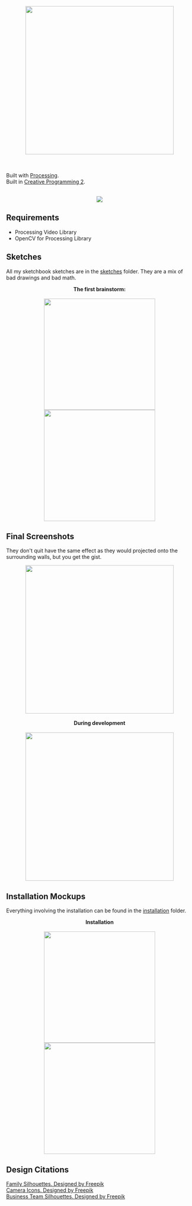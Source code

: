 <div align="center">
<img src="./installation/Banner-Title.png" height="400">  
</div>  
<br><br>

Built with [Processing](https://processing.org).  
Built in [Creative Programming 2](https://github.com/JeffThompson/CreativeProgramming2).

<br>
<div align="center">
<img src="./installation/Synopsis.png"> 
</div>

## Requirements

* Processing Video Library
* OpenCV for Processing Library

## Sketches

All my sketchbook sketches are in the [sketches](./sketches) folder. They are a mix of bad drawings and bad math.

<div align="center">
<b>The first brainstorm:</b><br><br>
<img src="./sketches/sketch-1.jpeg" width="300">
<img src="./sketches/sketch-6.jpeg" width="300">
</div>

## Final Screenshots

They don't quit have the same effect as they would projected onto the surrounding walls, but you get the gist.

<div align="center">
<img src="./frames/blob-waves-5193.png" height="400">
</div>  

<br>

<div align="center">
<b>During development</b><br><br>
<img src="./frames/debug-blob-waves-2392.png" height="400">
</div>  

## Installation Mockups

Everything involving the installation can be found in the [installation](./installation) folder.


<div align="center">
<b>Installation</b><br><br>
<img src="./installation/Installation-1.png" width="300">
<img src="./installation/Installation-2.png" width="300">
</div>

## Design Citations

<a href="https://www.freepik.com/free-vector/family-silhouettes_725263.htm">Family Silhouettes. Designed by Freepik</a>  
<a href="https://www.freepik.com/free-vector/icons-set-about-cameras_958833.htm">Camera Icons. Designed by Freepik</a>  
<a href="https://www.freepik.com/free-vector/business-team-outlines-pack_831669.htm">Business Team Silhouettes. Designed by Freepik</a>
